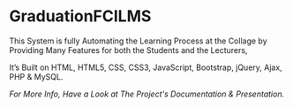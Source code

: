 # GraduationFCILMS

This System is fully Automating the Learning Process at the Collage
by Providing Many Features for both the Students and the Lecturers,

It’s Built on HTML, HTML5, CSS, CSS3, JavaScript, Bootstrap, jQuery, Ajax, PHP & MySQL.

*For More Info, Have a Look at The Project's Documentation & Presentation.*
